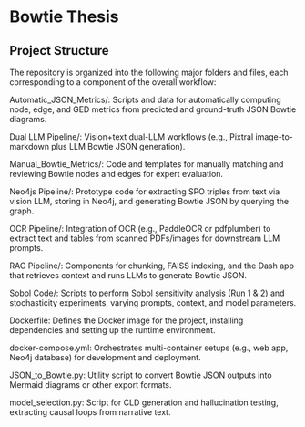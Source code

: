 # Bowtie Thesis

## Project Structure

The repository is organized into the following major folders and files, each corresponding to a component of the overall workflow:

Automatic_JSON_Metrics/: Scripts and data for automatically computing node, edge, and GED metrics from predicted and ground-truth JSON Bowtie diagrams.

Dual LLM Pipeline/: Vision+text dual-LLM workflows (e.g., Pixtral image-to-markdown plus LLM Bowtie JSON generation).

Manual_Bowtie_Metrics/: Code and templates for manually matching and reviewing Bowtie nodes and edges for expert evaluation.

Neo4js Pipeline/: Prototype code for extracting SPO triples from text via vision LLM, storing in Neo4j, and generating Bowtie JSON by querying the graph.

OCR Pipeline/: Integration of OCR (e.g., PaddleOCR or pdfplumber) to extract text and tables from scanned PDFs/images for downstream LLM prompts.

RAG Pipeline/: Components for chunking, FAISS indexing, and the Dash app that retrieves context and runs LLMs to generate Bowtie JSON.

Sobol Code/: Scripts to perform Sobol sensitivity analysis (Run 1 & 2) and stochasticity experiments, varying prompts, context, and model parameters.

Dockerfile: Defines the Docker image for the project, installing dependencies and setting up the runtime environment.

docker-compose.yml: Orchestrates multi-container setups (e.g., web app, Neo4j database) for development and deployment.

JSON_to_Bowtie.py: Utility script to convert Bowtie JSON outputs into Mermaid diagrams or other export formats.

model_selection.py: Script for CLD generation and hallucination testing, extracting causal loops from narrative text.
